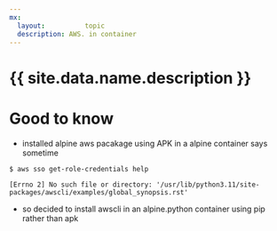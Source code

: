 ```yaml
---
mx:
  layout:          topic
  description: AWS. in container
---
```


# {{ site.data.name.description }}

# Good to know
- installed alpine aws pacakage using APK in a alpine container says sometime

```
$ aws sso get-role-credentials help

[Errno 2] No such file or directory: '/usr/lib/python3.11/site-packages/awscli/examples/global_synopsis.rst'
```
- so decided to install awscli in an alpine.python container using pip rather than apk 